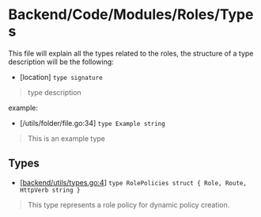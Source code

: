 # Backend/Code/Modules/Roles/Types

This file will explain all the types related to the roles, the structure of
a type description will be the following:

- \[location\] `type signature`

> type description

example:

- \[/utils/folder/file.go:34\] `type Example string`

> This is an example type

## Types

- \[[backend/utils/types.go:4](../../../../../backend/utils/types.go#L4)\] `type RolePolicies struct { Role, Route, HttpVerb string }`

> This type represents a role policy for dynamic policy creation.
